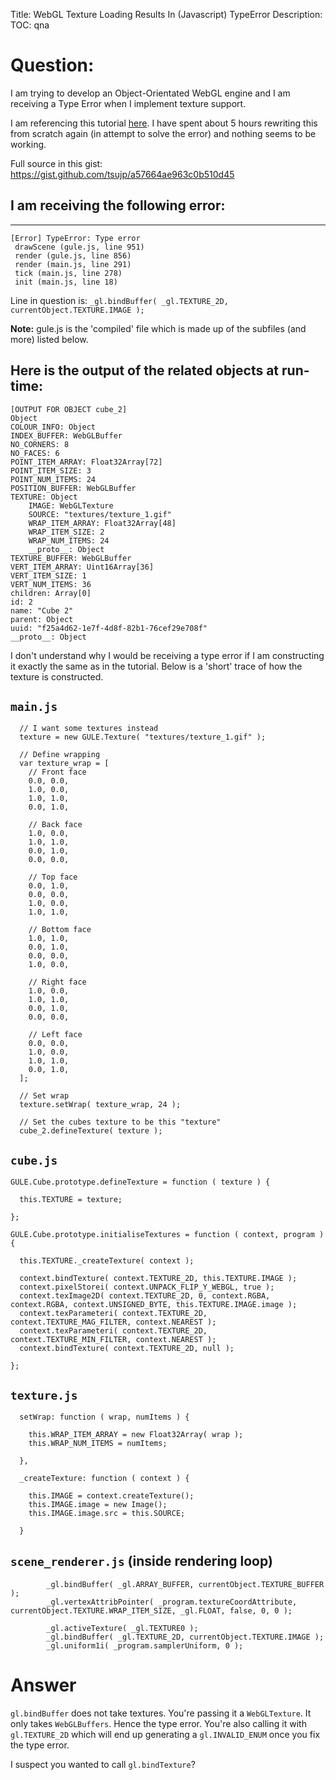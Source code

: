 Title: WebGL Texture Loading Results In (Javascript) TypeError
Description:
TOC: qna

# Question:

I am trying to develop an Object-Orientated WebGL engine and I am receiving a Type Error when I implement texture support.

I am referencing this tutorial [here][1]. I have spent about 5 hours rewriting this from scratch again (in attempt to solve the error) and nothing seems to be working.

Full source in this gist: https://gist.github.com/tsujp/a57664ae963c0b510d45

## I am receiving the following error: ##
-----

    [Error] TypeError: Type error
     drawScene (gule.js, line 951)
     render (gule.js, line 856)
     render (main.js, line 291)
     tick (main.js, line 278)
     init (main.js, line 18)

Line in question is: `_gl.bindBuffer( _gl.TEXTURE_2D, currentObject.TEXTURE.IMAGE );`

**Note:** gule.js is the 'compiled' file which is made up of the subfiles (and more) listed below.



Here is the output of the related objects at run-time:
-----

    [OUTPUT FOR OBJECT cube_2]
    Object
    COLOUR_INFO: Object
    INDEX_BUFFER: WebGLBuffer
    NO_CORNERS: 8
    NO_FACES: 6
    POINT_ITEM_ARRAY: Float32Array[72]
    POINT_ITEM_SIZE: 3
    POINT_NUM_ITEMS: 24
    POSITION_BUFFER: WebGLBuffer
    TEXTURE: Object
        IMAGE: WebGLTexture
        SOURCE: "textures/texture_1.gif"
        WRAP_ITEM_ARRAY: Float32Array[48]
        WRAP_ITEM_SIZE: 2
        WRAP_NUM_ITEMS: 24
        __proto__: Object
    TEXTURE_BUFFER: WebGLBuffer
    VERT_ITEM_ARRAY: Uint16Array[36]
    VERT_ITEM_SIZE: 1
    VERT_NUM_ITEMS: 36
    children: Array[0]
    id: 2
    name: "Cube 2"
    parent: Object
    uuid: "f25a4d62-1e7f-4d8f-82b1-76cef29e708f"
    __proto__: Object


I don't understand why I would be receiving a type error if I am constructing it exactly the same as in the tutorial. Below is a 'short' trace of how the texture is constructed.

`main.js`
-----

      // I want some textures instead
      texture = new GULE.Texture( "textures/texture_1.gif" );
    
      // Define wrapping
      var texture_wrap = [
        // Front face
        0.0, 0.0,
        1.0, 0.0,
        1.0, 1.0,
        0.0, 1.0,
    
        // Back face
        1.0, 0.0,
        1.0, 1.0,
        0.0, 1.0,
        0.0, 0.0,
    
        // Top face
        0.0, 1.0,
        0.0, 0.0,
        1.0, 0.0,
        1.0, 1.0,
    
        // Bottom face
        1.0, 1.0,
        0.0, 1.0,
        0.0, 0.0,
        1.0, 0.0,
    
        // Right face
        1.0, 0.0,
        1.0, 1.0,
        0.0, 1.0,
        0.0, 0.0,
    
        // Left face
        0.0, 0.0,
        1.0, 0.0,
        1.0, 1.0,
        0.0, 1.0,
      ];
    
      // Set wrap
      texture.setWrap( texture_wrap, 24 );
    
      // Set the cubes texture to be this "texture"
      cube_2.defineTexture( texture );

`cube.js`
-----

    GULE.Cube.prototype.defineTexture = function ( texture ) {
    
      this.TEXTURE = texture;
    
    };

    GULE.Cube.prototype.initialiseTextures = function ( context, program ) {
    
      this.TEXTURE._createTexture( context );
    
      context.bindTexture( context.TEXTURE_2D, this.TEXTURE.IMAGE );
      context.pixelStorei( context.UNPACK_FLIP_Y_WEBGL, true );
      context.texImage2D( context.TEXTURE_2D, 0, context.RGBA, context.RGBA, context.UNSIGNED_BYTE, this.TEXTURE.IMAGE.image );
      context.texParameteri( context.TEXTURE_2D, context.TEXTURE_MAG_FILTER, context.NEAREST );
      context.texParameteri( context.TEXTURE_2D, context.TEXTURE_MIN_FILTER, context.NEAREST );
      context.bindTexture( context.TEXTURE_2D, null );
    
    };

`texture.js`
-----

      setWrap: function ( wrap, numItems ) {
    
        this.WRAP_ITEM_ARRAY = new Float32Array( wrap );
        this.WRAP_NUM_ITEMS = numItems;
    
      },

      _createTexture: function ( context ) {
    
        this.IMAGE = context.createTexture();
        this.IMAGE.image = new Image();
        this.IMAGE.image.src = this.SOURCE;
    
      }


`scene_renderer.js` (inside rendering loop)
-----

            _gl.bindBuffer( _gl.ARRAY_BUFFER, currentObject.TEXTURE_BUFFER );
            _gl.vertexAttribPointer( _program.textureCoordAttribute, currentObject.TEXTURE.WRAP_ITEM_SIZE, _gl.FLOAT, false, 0, 0 );
    
            _gl.activeTexture( _gl.TEXTURE0 );
            _gl.bindBuffer( _gl.TEXTURE_2D, currentObject.TEXTURE.IMAGE );
            _gl.uniform1i( _program.samplerUniform, 0 );

  [1]: http://learningwebgl.com/blog/?p=507

# Answer

`gl.bindBuffer` does not take textures. You're passing it a `WebGLTexture`. It only takes `WebGLBuffers`. Hence the type error. You're also calling it with `gl.TEXTURE_2D` which will end up generating a `gl.INVALID_ENUM` once you fix the type error.

I suspect you wanted to call `gl.bindTexture`?
